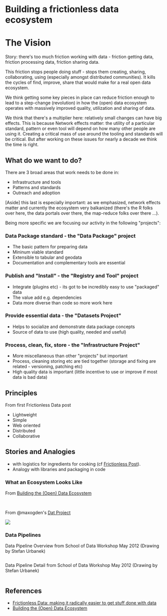 # Building a frictionless data ecosystem

# The Vision

Story: there's too much friction working with data - friction getting data, friction processing data, friction sharing data.

This friction stops people doing stuff - stops them creating, sharing, collaborating, using (especially amongst distributed communities). It kills the cycles of find, improve, share that would make for a real open data ecosystem.

We think getting some key pieces in place can reduce friction enough to lead to a step-change (revolution) in how the (open) data ecosystem operates with massively improved quality, utilization and sharing of data.

We think that there's a multiplier here: relatively small changes can have big effects. This is because Network effects matter: the utility of a particular standard, pattern or even tool will depend on how many other people are using it. Creating a critical mass of use around the tooling and standards will be critical. But after working on these issues for nearly a decade we think the time is right.

## What do we want to do?

There are 3 broad areas that work needs to be done in:

- Infrastructure and tools
- Patterns and standards
- Outreach and adoption

[Aside] this last is especially important: as we emphasized, network effects matter and currently the ecosystem very balkanized (there's the R folks over here, the data portals over there, the map-reduce folks over there ...).

Being more specific we are focusing our activity in the following "projects":

### Data Package standard - the "Data Package" project

- The basic pattern for preparing data
- Mininum viable standard
- Extensible to tabular and geodata
- Documentation and complementary tools are essential

### Publish and "Install" - the "Registry and Tool" project

- Integrate (plugins etc) - its got to be incredibly easy to use "packaged" data
- The value add e.g. dependencies
- Data more diverse than code so more work here

### Provide essential data - the "Datasets Project"

- Helps to socialize and demonstrate data package concepts
- Source of data to use (high quality, needed and useful)

### Process, clean, fix, store - the "Infrastructure Project"

- More miscellaneous than other "projects" but important
- Process, cleaning storing etc are tied together (storage and fixing are related - versioning, patching etc)
- High quality data is important (little incentive to use or improve if most data is bad data)

## Principles

From first Frictionless Data post

* Lightweight
* Simple
* Web oriented
* Distributed
* Collaborative

## Stories and Analogies

* with logistics for ingredients for cooking (cf [Frictionless Post][friction]).
* Analogy with libraries and packaging in code

### What an Ecosystem Looks Like

From [Building the (Open) Data Ecosystem][ecosystem]

<img src="http://farm6.staticflickr.com/5149/5564991102_fcf972d056_z.jpg" alt="" style="max-width: 48%; max-height: 400px;" />

<img src="http://farm6.static.flickr.com/5296/5564414863_bafa3e82b7.jpg" alt="" style="max-width: 48%; max-height: 400px;" />

From @maxogden's [Dat Project][dat]

[dat]: https://github.com/maxogden/dat

<img src="https://github.com/maxogden/dat/raw/master/img/dat-diagram.png" />

### Data Pipelines

Data Pipeline Overview from School of Data Workshop May 2012 (Drawing by Stefan Urbanek)

<img src="http://farm8.staticflickr.com/7073/7177017539_f8bfce4075_c.jpg" alt="" />

Data Pipeline Detail from School of Data Workshop May 2012 (Drawing by Stefan Urbanek)

<img src="http://farm8.staticflickr.com/7235/7176971829_753699235a_b.jpg" alt="" />

## References

* [Frictionless Data: making it radically easier to get stuff done with data][friction]
* [Building the (Open) Data Ecosystem][ecosystem]

[friction]: http://blog.okfn.org/2013/04/24/frictionless-data-making-it-radically-easier-to-get-stuff-done-with-data/
[ecosystem]: http://blog.okfn.org/2011/03/31/building-the-open-data-ecosystem/

